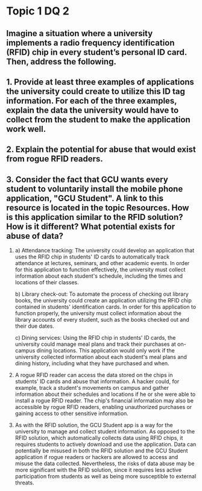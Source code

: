 # Topic 1 DQ 2
## Imagine a situation where a university implements a radio frequency identification (RFID) chip in every student’s personal ID card. Then, address the following.

## 1. Provide at least three examples of applications the university could create to utilize this ID tag information. For each of the three examples, explain the data the university would have to collect from the student to make the application work well.
## 2. Explain the potential for abuse that would exist from rogue RFID readers.
## 3. Consider the fact that GCU wants every student to voluntarily install the mobile phone application, "GCU Student". A link to this resource is located in the topic Resources. How is this application similar to the RFID solution? How is it different? What potential exists for abuse of data?

1. 
    a) Attendance tracking: The university could develop an application that uses the RFID chip in students' ID cards to automatically track attendance at lectures, seminars, and other academic events. In order for this application to function effectively, the university must collect information about each student's schedule, including the times and locations of their classes.

    b) Library check-out: To automate the process of checking out library books, the university could create an application utilizing the RFID chip contained in students' identification cards. In order for this application to function properly, the university must collect information about the library accounts of every student, such as the books checked out and their due dates.

    c) Dining services: Using the RFID chip in students' ID cards, the university could manage meal plans and track their purchases at on-campus dining locations. This application would only work if the university collected information about each student's meal plans and dining history, including what they have purchased and when.
2. 
    A rogue RFID reader can access the data stored on the chips in students' ID cards and abuse that information. A hacker could, for example, track a student's movements on campus and gather information about their schedules and locations if he or she were able to install a rogue RFID reader. The chip's financial information may also be accessible by rogue RFID readers, enabling unauthorized purchases or gaining access to other sensitive information.
3. 
    As with the RFID solution, the GCU Student app is a way for the university to manage and collect student information. As opposed to the RFID solution, which automatically collects data using RFID chips, it requires students to actively download and use the application. Data can potentially be misused in both the RFID solution and the GCU Student application if rogue readers or hackers are allowed to access and misuse the data collected. Nevertheless, the risks of data abuse may be more significant with the RFID solution, since it requires less active participation from students as well as being more susceptible to external threats.

    